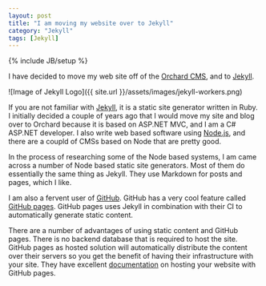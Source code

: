 ```yaml
---
layout: post
title: "I am moving my website over to Jekyll"
category: "Jekyll"
tags: [Jekyll]
---
```

{% include JB/setup %}

I have decided to move my web site off of the [Orchard CMS]("http://orchardproject.net/"), and to [Jekyll]("http://jekyllrb.com").

![Image of Jekyll Logo]({{ site.url }}/assets/images/jekyll-workers.png)

If you are not familiar with [Jekyll]("http://jekyllrb.com"), it is a static site generator written in Ruby. I initially decided a couple of years ago that I would move my site and blog over to Orchard because it is based on ASP.NET MVC, and I am a C# ASP.NET developer. I also write web based software using [Node.js]("http://nodejs.org"), and there are a coupld of CMSs based on Node that are pretty good. 

In the process of researching some of the Node based systems, I am came across a number of Node based static site generators. Most of them do essentially the same thing as Jekyll. They use Markdown for posts and pages, which I like.

I am also a fervent user of [GitHub]("https://github.com"). GitHub has a very cool feature called [GitHub pages]("https://pages.github.com"). GitHub pages uses Jekyll in combination with their CI to automatically generate static content.

There are a number of advantages of using static content and GitHub pages. There is no backend database that is required to host the site. GitHub pages as hosted solution will automatically distribute the content over their servers so you get the benefit of having their infrastructure with your site. They have excellent [documentation]("https://help.github.com/categories/github-pages-basics/") on hosting your website with GitHub pages.

